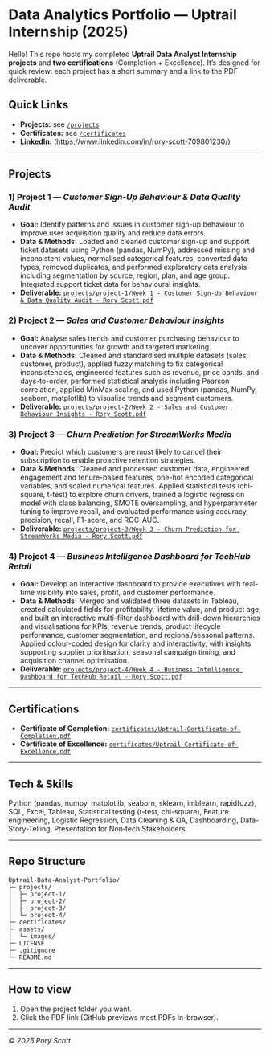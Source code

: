 # Data Analytics Portfolio — Uptrail Internship (2025)

Hello! This repo hosts my completed **Uptrail Data Analyst Internship projects** and **two certifications** (Completion + Excellence). It’s designed for quick review: each project has a short summary and a link to the PDF deliverable.

##  Quick Links
-  **Projects:** see [`/projects`](projects)
-  **Certificates:** see [`/certificates`](certificates)
-  **LinkedIn:** (https://www.linkedin.com/in/rory-scott-709801230/)

---

## Projects

### 1) Project 1 — *Customer Sign-Up Behaviour & Data Quality Audit*
- **Goal:** Identify patterns and issues in customer sign-up behaviour to improve user acquisition quality and reduce data errors.
- **Data & Methods:** Loaded and cleaned customer sign-up and support ticket datasets using Python (pandas, NumPy), addressed missing and inconsistent values, normalised categorical features, converted data types, removed duplicates, and performed exploratory data analysis including segmentation by source, region, plan, and age group. Integrated support ticket data for behavioural insights.
- **Deliverable:** [`projects/project-1/Week 1 - Customer Sign-Up Behaviour & Data Quality Audit - Rory Scott.pdf`](projects/project-1/Week%201%20-%20Customer%20Sign-Up%20Behaviour%20&%20Data%20Quality%20Audit%20-%20Rory%20Scott.pdf)

### 2) Project 2 — *Sales and Customer Behaviour Insights*
- **Goal:** Analyse sales trends and customer purchasing behaviour to uncover opportunities for growth and targeted marketing.
- **Data & Methods:** Cleaned and standardised multiple datasets (sales, customer, product), applied fuzzy matching to fix categorical inconsistencies, engineered features such as revenue, price bands, and days-to-order, performed statistical analysis including Pearson correlation, applied MinMax scaling, and used Python (pandas, NumPy, seaborn, matplotlib) to visualise trends and segment customers.
- **Deliverable:** [`projects/project-2/Week 2 - Sales and Customer Behaviour Insights - Rory Scott.pdf`](projects/project-2/Week%202%20-%20Sales%20and%20Customer%20Behaviour%20Insights%20-%20Rory%20Scott.pdf)

### 3) Project 3 — *Churn Prediction for StreamWorks Media*
- **Goal:** Predict which customers are most likely to cancel their subscription to enable proactive retention strategies.
- **Data & Methods:** Cleaned and processed customer data, engineered engagement and tenure-based features, one-hot encoded categorical variables, and scaled numerical features. Applied statistical tests (chi-square, t-test) to explore churn drivers, trained a logistic regression model with class balancing, SMOTE oversampling, and hyperparameter tuning to improve recall, and evaluated performance using accuracy, precision, recall, F1-score, and ROC-AUC.
- **Deliverable:** [`projects/project-3/Week 3 - Churn Prediction for StreamWorks Media - Rory Scott.pdf`](projects/project-3/Week%203%20-%20Churn%20Prediction%20for%20StreamWorks%20Media%20-%20Rory%20Scott.pdf)

### 4) Project 4 — *Business Intelligence Dashboard for TechHub Retail*
- **Goal:** Develop an interactive dashboard to provide executives with real-time visibility into sales, profit, and customer performance.
- **Data & Methods:** Merged and validated three datasets in Tableau, created calculated fields for profitability, lifetime value, and product age, and built an interactive multi-filter dashboard with drill-down hierarchies and visualisations for KPIs, revenue trends, product lifecycle performance, customer segmentation, and regional/seasonal patterns. Applied colour-coded design for clarity and interactivity, with insights supporting supplier prioritisation, seasonal campaign timing, and acquisition channel optimisation.
- **Deliverable:** [`projects/project-4/Week 4 - Business Intelligence Dashboard for TechHub Retail - Rory Scott.pdf`](projects/project-4/Week%204%20-%20Business%20Intelligence%20Dashboard%20for%20TechHub%20Retail%20-%20Rory%20Scott.pdf)

---

## Certifications

- **Certificate of Completion:** [`certificates/Uptrail-Certificate-of-Completion.pdf`](certificates/Uptrail-Certificate-of-Completion.pdf)
- **Certificate of Excellence:** [`certificates/Uptrail-Certificate-of-Excellence.pdf`](certificates/Uptrail-Certificate-of-Excellence.pdf)

---

## Tech & Skills
Python (pandas, numpy, matplotlib, seaborn, sklearn, imblearn, rapidfuzz), SQL, Excel, Tableau, Statistical testing (t-test, chi-square), Feature engineering, Logistic Regression, Data Cleaning & QA, Dashboarding, Data-Story-Telling, Presentation for Non‑tech Stakeholders.

---

## Repo Structure
```
Uptrail-Data-Analyst-Portfolio/
├─ projects/
│  ├─ project-1/
│  ├─ project-2/
│  ├─ project-3/
│  └─ project-4/
├─ certificates/
├─ assets/
│  └─ images/
├─ LICENSE
├─ .gitignore
└─ README.md
```

---

## How to view
1) Open the project folder you want.  
2) Click the PDF link (GitHub previews most PDFs in-browser).

---

*© 2025 Rory Scott*
